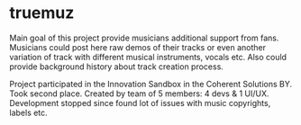 # truemuz

Main goal of this project provide musicians additional support from fans.
Musicians could post here raw demos of their tracks or even another variation of track with different musical instruments, vocals etc.
Also could provide background history about track creation process.

Project participated in the Innovation Sandbox in the Coherent Solutions BY. Took second place.
Created by team of 5 members: 4 devs & 1 UI/UX.
Development stopped since found lot of issues with music copyrights, labels etc.

